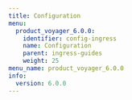```yaml
---
title: Configuration
menu:
  product_voyager_6.0.0:
    identifier: config-ingress
    name: Configuration
    parent: ingress-guides
    weight: 25
menu_name: product_voyager_6.0.0
info:
  version: 6.0.0
---
```


